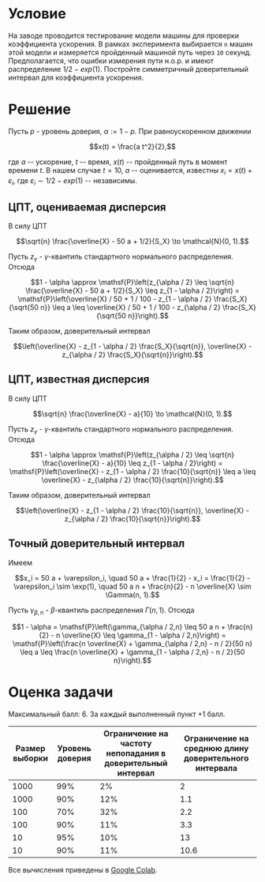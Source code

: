 # Условие

На заводе проводится тестирование модели машины для проверки коэффициента ускорения. 
В рамках эксперимента выбирается `n` машин этой модели 
и измеряется пройденный машиной путь через `10` секунд.
Предполагается, что ошибки измерения пути н.о.р.
и имеют распределение $1/2 - exp(1)$.
Постройте симметричный доверительный интервал
для коэффициента ускорения.

# Решение

Пусть $p$ - уровень доверия, $\alpha := 1 - p$.
При равноускоренном движении
```math
x(t) = \frac{a t^2}{2},
```
где $a$ -- ускорение, $t$ -- время, $x(t)$ -- пройденный путь в момент времени $t$.
В нашем случае $t = 10$, $a$ -- оценивается, известны $x_i = x(t) + \varepsilon_i$,
где $\varepsilon_i \sim 1/2 - exp(1)$ -- независимы.

## ЦПТ, оцениваемая дисперсия

В силу ЦПТ
```math
\sqrt{n} \frac{\overline{X} - 50 a + 1/2}{S_X} 
\to \mathcal{N}(0, 1).
```
Пусть $z_{\gamma}$ - $\gamma$-квантиль 
стандартного нормального распределения.
Отсюда
```math
1 - \alpha 
\approx \mathsf{P}\left(z_{\alpha / 2} 
\leq \sqrt{n} \frac{\overline{X} - 50 a + 1/2}{S_X} 
\leq z_{1 - \alpha / 2}\right)
= \mathsf{P}\left(\overline{X} / 50 + 1 / 100
- z_{1 - \alpha / 2} \frac{S_X}{\sqrt{50 n}}
\leq a
\leq \overline{X} / 50 + 1 / 100
- z_{\alpha / 2} \frac{S_X}{\sqrt{50 n}}\right).
```
Таким образом,
доверительный интервал
```math
\left(\overline{X}
- z_{1 - \alpha / 2} \frac{S_X}{\sqrt{n}},
\overline{X}
- z_{\alpha / 2} \frac{S_X}{\sqrt{n}}\right).
```

## ЦПТ, известная дисперсия

В силу ЦПТ
```math
\sqrt{n} \frac{\overline{X} - a}{10} 
\to \mathcal{N}(0, 1).
```
Пусть $z_{\gamma}$ - $\gamma$-квантиль 
стандартного нормального распределения.
Отсюда
```math
1 - \alpha 
\approx \mathsf{P}\left(z_{\alpha / 2} 
\leq \sqrt{n} \frac{\overline{X} - a}{10} 
\leq z_{1 - \alpha / 2}\right)
= \mathsf{P}\left(\overline{X}
- z_{1 - \alpha / 2} \frac{10}{\sqrt{n}}
\leq a
\leq \overline{X}
- z_{\alpha / 2} \frac{10}{\sqrt{n}}\right).
```
Таким образом,
доверительный интервал
```math
\left(\overline{X}
- z_{1 - \alpha / 2} \frac{10}{\sqrt{n}},
\overline{X}
- z_{\alpha / 2} \frac{10}{\sqrt{n}}\right).
```

## Точный доверительный интервал

Имеем
```math
x_i = 50 a + \varepsilon_i,
\quad 50 a + \frac{1}{2} - x_i = \frac{1}{2} - \varepsilon_i \sim \exp(1),
\quad 50 a n + \frac{n}{2} - n \overline{X} \sim \Gamma(n, 1).
```
Пусть $\gamma_{\beta,n}$ - $\beta$-квантиль
распределения $\Gamma(n, 1)$.
Отсюда
```math
1 - \alpha 
= \mathsf{P}\left(\gamma_{\alpha / 2,n} 
\leq 50 a n + \frac{n}{2} - n \overline{X}
\leq \gamma_{1 - \alpha / 2,n}\right)
= \mathsf{P}\left(\frac{n \overline{X} + \gamma_{\alpha / 2,n} - n / 2}{50 n}
\leq a
\leq \frac{n \overline{X} + \gamma_{1 - \alpha / 2,n} - n / 2}{50 n}\right).
```

# Оценка задачи

Максимальный балл: $6$. За каждый выполненный пункт $+1$ балл.

| Размер выборки  | Уровень доверия | Ограничение на частоту непопадания в доверительный интервал | Ограничение на среднюю длину доверительного интервала |
| --------------- | --------------- | ----------------------------------------------------------- | ----------------------------------------------------- |
| $1000$          | $99$%           | $2$%                                                        | $2$                                                   |
| $1000$          | $90$%           | $12$%                                                       | $1.1$                                                 |
| $100$           | $70$%           | $32$%                                                       | $2.2$                                                 |
| $100$           | $90$%           | $11$%                                                       | $3.3$                                                 |
| $10$            | $95$%           | $10$%                                                       | $13$                                                  |
| $10$            | $90$%           | $11$%                                                       | $10.6$                                                |

Все вычисления приведены в [Google Colab](https://colab.research.google.com/drive/1XXHPOFiP4GZRVhckeQrZa67tSt4vqkSA?usp=sharing).
